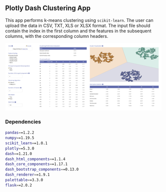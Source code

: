 ## Plotly Dash Clustering App

This app performs k-means clustering using `scikit-learn`. The user can upload the data in CSV, TXT, XLS or XLSX format. 
The input file should contain the index in the first column and the features in the subsequent columns, with the
corresponding column headers.

![screenshot.png](screenshot.png)

### Dependencies
```bash
pandas==1.2.2
numpy==1.19.5
scikit_learn==1.0.1
plotly==5.3.0
dash==1.21.0
dash_html_components==1.1.4
dash_core_components==1.17.1
dash_bootstrap_components==0.13.0
dash_renderer==1.9.1
palettable==3.3.0
flask==2.0.2
```

